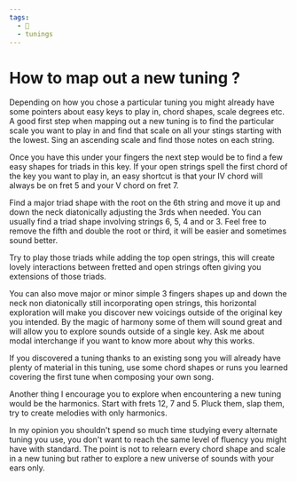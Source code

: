```yaml
---
tags:
  - 🌲
  - tunings
---
```

# How to map out a new tuning ?
Depending on how you chose a particular tuning you might already have some pointers about easy keys to play in, chord shapes, scale degrees etc.
A good first step when mapping out a new tuning is to find the particular scale you want to play in and find that scale on all your stings starting with the lowest. Sing an ascending scale and find those notes on each string. 

Once you have this under your fingers the next step would be to find a few easy shapes for triads in this key. If your open strings spell the first chord of the key you want to play in, an easy shortcut is that your IV chord will always be on fret 5 and your V chord on fret 7. 

Find a major triad shape with the root on the 6th string and move it up and down the neck diatonically adjusting the 3rds when needed. You can usually find a triad shape involving strings 6, 5, 4 and or 3. Feel free to remove the fifth and double the root or third, it will be easier and sometimes sound better. 

Try to play those triads while adding the top open strings, this will create lovely interactions between fretted and open strings often giving you extensions of those triads. 

You can also move major or minor simple 3 fingers shapes up and down the neck non diatonically still incorporating open strings, this horizontal exploration will make you discover new voicings outside of the original key you intended. By the magic of harmony some of them will sound great and will allow you to explore sounds outside of a single key. Ask me about modal interchange if you want to know more about why this works. 

If you discovered a tuning thanks to an existing song you will already have plenty of material in this tuning, use some chord shapes or runs you learned covering the first tune when composing your own song. 

Another thing I encourage you to explore when encountering a new tuning would be the harmonics. Start with frets 12, 7 and 5. Pluck them, slap them, try to create melodies with only harmonics. 

In my opinion you shouldn't spend so much time studying every alternate tuning you use, you don't want to reach the same level of fluency you might have with standard. The point is not to relearn every chord shape and scale in a new tuning but rather to explore a new universe of sounds with your ears only. 